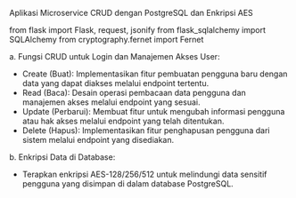Aplikasi Microservice CRUD dengan PostgreSQL dan Enkripsi AES


from flask import Flask, request, jsonify
from flask_sqlalchemy import SQLAlchemy
from cryptography.fernet import Fernet

a. Fungsi CRUD untuk Login dan Manajemen Akses User:
   - Create (Buat): Implementasikan fitur pembuatan pengguna baru dengan data yang dapat diakses melalui endpoint tertentu.
   - Read (Baca): Desain operasi pembacaan data pengguna dan manajemen akses melalui endpoint yang sesuai.
   - Update (Perbarui): Membuat fitur untuk mengubah informasi pengguna atau hak akses melalui endpoint yang telah ditentukan.
   - Delete (Hapus): Implementasikan fitur penghapusan pengguna dari sistem melalui endpoint yang disediakan.

b. Enkripsi Data di Database:
   - Terapkan enkripsi AES-128/256/512 untuk melindungi data sensitif pengguna yang disimpan di dalam database PostgreSQL.
